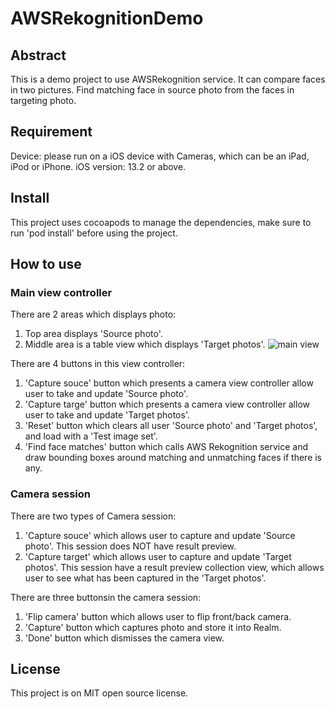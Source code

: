 # AWSRekognitionDemo

## Abstract
This is a demo project to use AWSRekognition service. It can compare faces in two pictures. Find matching face in source photo from the faces in targeting photo.

## Requirement
Device: please run on a iOS device with Cameras, which can be an iPad, iPod or iPhone.
iOS version: 13.2 or above.

## Install
This project uses cocoapods to manage the dependencies, make sure to run 'pod install' before using the project.

## How to use
### Main view controller
There are 2 areas which displays photo:
1. Top area displays 'Source photo'.
2. Middle area is a table view which displays 'Target photos'.
![main view]()

There are 4 buttons in this view controller:
1. 'Capture souce' button which presents a camera view controller allow user to take and update 'Source photo'.
2. 'Capture targe' button which presents a camera view controller allow user to take and update 'Target photos'.
3. 'Reset' button which clears all user 'Source photo' and 'Target photos', and load with a 'Test image set'.
4. 'Find face matches' button which calls AWS Rekognition service and draw bounding boxes around matching and unmatching faces if there is any.

### Camera session
There are two types of Camera session:
1. 'Capture souce' which allows user to capture and update 'Source photo'. This session does NOT have result preview.
2. 'Capture target' which allows user to capture and update 'Target photos'. This session have a result preview collection view, which allows user to see what has been captured in the 'Target photos'.

There are three buttonsin the camera session:
1. 'Flip camera' button which allows user to flip front/back camera.
2. 'Capture' button which captures photo and store it into Realm.
3. 'Done' button which dismisses the camera view.

## License
This project is on MIT open source license.
